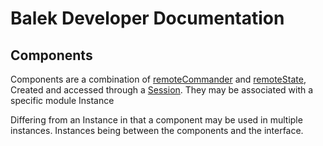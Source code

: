 # Balek Developer Documentation
## Components
Components are a combination of [remoteCommander]() and [remoteState](), Created and accessed through a [Session](session.md). They may be associated with a specific module Instance

Differing from an Instance in that a component may be used in multiple instances. Instances being between the components and the interface.